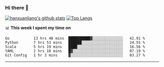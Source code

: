### Hi there 👋

<!--
**hanxuanliang/hanxuanliang** is a ✨ _special_ ✨ repository because its `README.md` (this file) appears on your GitHub profile.

Here are some ideas to get you started:

- 🔭 I’m currently working on ...
- 🌱 I’m currently learning ...
- 👯 I’m looking to collaborate on ...
- 🤔 I’m looking for help with ...
- 💬 Ask me about ...
- 📫 How to reach me: ...
- 😄 Pronouns: ...
- ⚡ Fun fact: ...
-->
[![hanxuanliang's github stats](https://github-readme-stats.vercel.app/api?username=hanxuanliang&count_private=true&show_icons=true)](https://github.com/anuraghazra/github-readme-stats)
[![Top Langs](https://github-readme-stats.vercel.app/api/top-langs/?username=hanxuanliang&layout=compact)](https://github.com/anuraghazra/github-readme-stats)

📊 **This week I spent my time on**
<!--START_SECTION:waka-->
```text
Go           13 hrs 48 mins  ██████████▓░░░░░░░░░░░░░░   42.91 % 
Python       7 hrs 53 mins   ██████░░░░░░░░░░░░░░░░░░░   24.55 % 
Scala        5 hrs 19 mins   ████░░░░░░░░░░░░░░░░░░░░░   16.56 % 
YAML         2 hrs 18 mins   █▓░░░░░░░░░░░░░░░░░░░░░░░   07.19 % 
Git Config   1 hr 3 mins     ▓░░░░░░░░░░░░░░░░░░░░░░░░   03.27 % 
```
<!--END_SECTION:waka-->

***